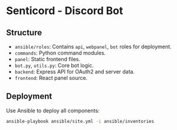 # Senticord - Discord Bot

## Structure

- `ansible/roles`: Contains `api`, `webpanel`, `bot` roles for deployment.
- `commands`: Python command modules.
- `panel`: Static frontend files.
- `bot.py`, `utils.py`: Core bot logic.
- `backend`: Express API for OAuth2 and server data.
- `frontend`: React panel source.

## Deployment

Use Ansible to deploy all components:

```bash
ansible-playbook ansible/site.yml -i ansible/inventories
```
